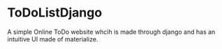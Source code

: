 # ToDoListDjango
A simple Online ToDo website whcih is made through django and has an intuitive UI made of materialize.
